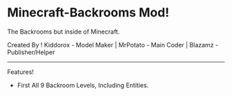 # Minecraft-Backrooms Mod!

The Backrooms but inside of Minecraft.



Created By ! Kiddorox - Model Maker | MrPotato - Main Coder | Blazamz - Publisher/Helper



------------
Features!
- First All 9 Backroom Levels, Including Entities.
